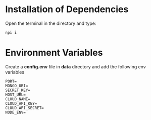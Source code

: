# Installation of Dependencies
Open the terminal in the directory and type:

    npi i 

# Environment Variables

Create a **config.env** file in **data** directory and add the following env variables

    PORT=
    MONGO_URI=
    SECRET_KEY=
    HOST_URL=    
    CLOUD_NAME=
    CLOUD_API_KEY= 
    CLOUD_API_SECRET=
    NODE_ENV=